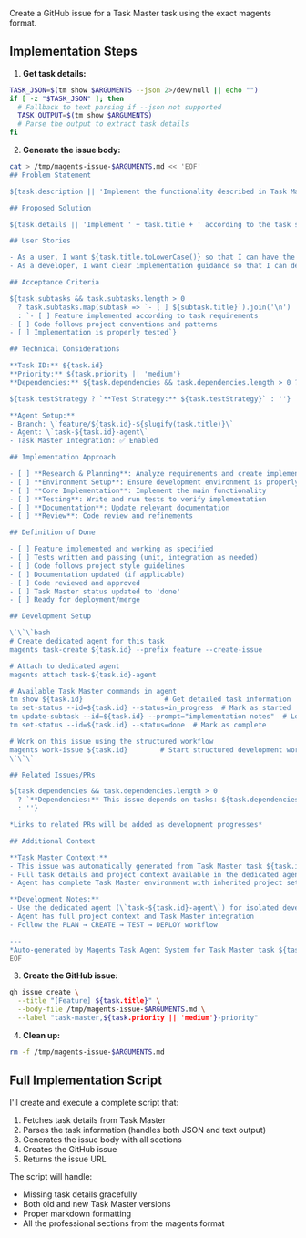 Create a GitHub issue for a Task Master task using the exact magents format.

## Implementation Steps

1. **Get task details:**
```bash
TASK_JSON=$(tm show $ARGUMENTS --json 2>/dev/null || echo "")
if [ -z "$TASK_JSON" ]; then
  # Fallback to text parsing if --json not supported
  TASK_OUTPUT=$(tm show $ARGUMENTS)
  # Parse the output to extract task details
fi
```

2. **Generate the issue body:**
```bash
cat > /tmp/magents-issue-$ARGUMENTS.md << 'EOF'
## Problem Statement

${task.description || 'Implement the functionality described in Task Master task ' + task.id + ' to meet project requirements and user needs.'}

## Proposed Solution

${task.details || 'Implement ' + task.title + ' according to the task specifications and project architecture patterns.'}

## User Stories

- As a user, I want ${task.title.toLowerCase()} so that I can have the functionality described in task ${task.id}
- As a developer, I want clear implementation guidance so that I can deliver this feature efficiently

## Acceptance Criteria

${task.subtasks && task.subtasks.length > 0 
  ? task.subtasks.map(subtask => `- [ ] ${subtask.title}`).join('\n')
  : `- [ ] Feature implemented according to task requirements
- [ ] Code follows project conventions and patterns
- [ ] Implementation is properly tested`}

## Technical Considerations

**Task ID:** ${task.id}
**Priority:** ${task.priority || 'medium'}
**Dependencies:** ${task.dependencies && task.dependencies.length > 0 ? task.dependencies.join(', ') : 'None'}

${task.testStrategy ? `**Test Strategy:** ${task.testStrategy}` : ''}

**Agent Setup:**
- Branch: \`feature/${task.id}-${slugify(task.title)}\`
- Agent: \`task-${task.id}-agent\`
- Task Master Integration: ✅ Enabled

## Implementation Approach

- [ ] **Research & Planning**: Analyze requirements and create implementation plan
- [ ] **Environment Setup**: Ensure development environment is properly configured
- [ ] **Core Implementation**: Implement the main functionality
- [ ] **Testing**: Write and run tests to verify implementation
- [ ] **Documentation**: Update relevant documentation
- [ ] **Review**: Code review and refinements

## Definition of Done

- [ ] Feature implemented and working as specified
- [ ] Tests written and passing (unit, integration as needed)
- [ ] Code follows project style guidelines
- [ ] Documentation updated (if applicable)
- [ ] Code reviewed and approved
- [ ] Task Master status updated to 'done'
- [ ] Ready for deployment/merge

## Development Setup

\`\`\`bash
# Create dedicated agent for this task
magents task-create ${task.id} --prefix feature --create-issue

# Attach to dedicated agent
magents attach task-${task.id}-agent

# Available Task Master commands in agent
tm show ${task.id}                    # Get detailed task information
tm set-status --id=${task.id} --status=in_progress  # Mark as started
tm update-subtask --id=${task.id} --prompt="implementation notes"  # Log progress
tm set-status --id=${task.id} --status=done  # Mark as complete

# Work on this issue using the structured workflow
magents work-issue ${task.id}        # Start structured development workflow
\`\`\`

## Related Issues/PRs

${task.dependencies && task.dependencies.length > 0 
  ? `**Dependencies:** This issue depends on tasks: ${task.dependencies.join(', ')}`
  : ''}

*Links to related PRs will be added as development progresses*

## Additional Context

**Task Master Context:**
- This issue was automatically generated from Task Master task ${task.id}
- Full task details and project context available in the dedicated agent
- Agent has complete Task Master environment with inherited project settings

**Development Notes:**
- Use the dedicated agent (\`task-${task.id}-agent\`) for isolated development
- Agent has full project context and Task Master integration
- Follow the PLAN → CREATE → TEST → DEPLOY workflow

---
*Auto-generated by Magents Task Agent System for Task Master task ${task.id}*
EOF
```

3. **Create the GitHub issue:**
```bash
gh issue create \
  --title "[Feature] ${task.title}" \
  --body-file /tmp/magents-issue-$ARGUMENTS.md \
  --label "task-master,${task.priority || 'medium'}-priority"
```

4. **Clean up:**
```bash
rm -f /tmp/magents-issue-$ARGUMENTS.md
```

## Full Implementation Script

I'll create and execute a complete script that:
1. Fetches task details from Task Master
2. Parses the task information (handles both JSON and text output)
3. Generates the issue body with all sections
4. Creates the GitHub issue
5. Returns the issue URL

The script will handle:
- Missing task details gracefully
- Both old and new Task Master versions
- Proper markdown formatting
- All the professional sections from the magents format
